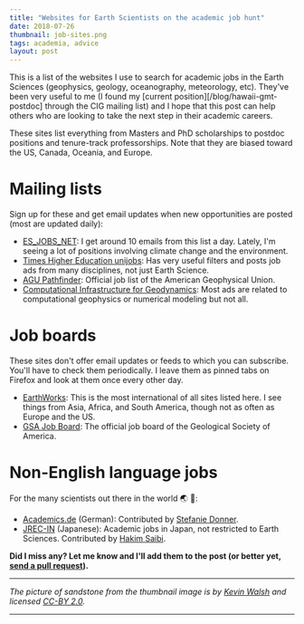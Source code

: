 ```yaml
---
title: "Websites for Earth Scientists on the academic job hunt"
date: 2018-07-26
thumbnail: job-sites.png
tags: academia, advice
layout: post
---
```


This is a list of the websites I use to search for academic jobs in the Earth Sciences
(geophysics, geology, oceanography, meteorology, etc).
They've been very useful to me
(I found my [current position][/blog/hawaii-gmt-postdoc] through the CIG mailing list)
and I hope that this post can help others who are looking to take the next step in their
academic careers.

These sites list everything from Masters and PhD scholarships to postdoc positions and
tenure-track professorships.
Note that they are biased toward the US, Canada, Oceania, and Europe.

# Mailing lists

Sign up for these and get email updates when new opportunities are posted (most are
updated daily):

* [ES_JOBS_NET](https://mailman.ucar.edu/mailman/listinfo/es_jobs_net): I get around
  10 emails from this list a day. Lately, I'm seeing a lot of positions involving
  climate change and the environment.
* [Times Higher Education unijobs](https://www.timeshighereducation.com/unijobs): Has
  very useful filters and posts job ads from many disciplines, not just Earth Science.
* [AGU Pathfinder](https://findajob.agu.org/jobs/): Official job list of the American
  Geophysical Union.
* [Computational Infrastructure for Geodynamics](https://geodynamics.org/cig/about/mailing-lists/):
  Most ads are related to computational geophysics or numerical modeling but not all.

# Job boards

These sites don't offer email updates or feeds to which you can subscribe. You'll have
to check them periodically. I leave them as pinned tabs on Firefox and look at them once
every other day.

* [EarthWorks](http://www.earthworks-jobs.com/index.shtml): This is the most
  international of all sites listed here. I see things from Asia, Africa, and South
  America, though not as often as Europe and the US.
* [GSA Job Board](http://www.geosociety.org/GSA/Publications/GSA_Today/Job_Board/GSA/GSAToday/Job_Board.aspx#pos):
  The official job board of the Geological Society of America.
  
# Non-English language jobs

For the many scientists out there in the world 🌏 👋: 

* [Academics.de](https://www.academics.de/) (German): Contributed by 
  [Stefanie Donner](https://twitter.com/stefdonner/status/1022926220735008768).
* [JREC-IN](https://jrecin.jst.go.jp/seek/SeekJorSearch?fn=1&ln=1&bg1=00003&sm1=00005&bgCode1=00003&smCode1=00005) (Japanese):
  Academic jobs in Japan, not restricted to Earth Sciences. Contributed by
  [Hakim Saibi](https://www.linkedin.com/feed/update/urn:li:activity:6428482680828104704).


**Did I miss any? Let me know and I'll add them to the post (or better yet,
[send a pull request](https://github.com/leouieda/website/edit/master/blog/job-sites.md)).**

----

*The picture of sandstone from the thumbnail image is by
[Kevin Walsh](https://commons.wikimedia.org/wiki/File:Sandstone_surface.jpg) and
licensed [CC-BY 2.0](https://creativecommons.org/licenses/by/2.0/).*

----
